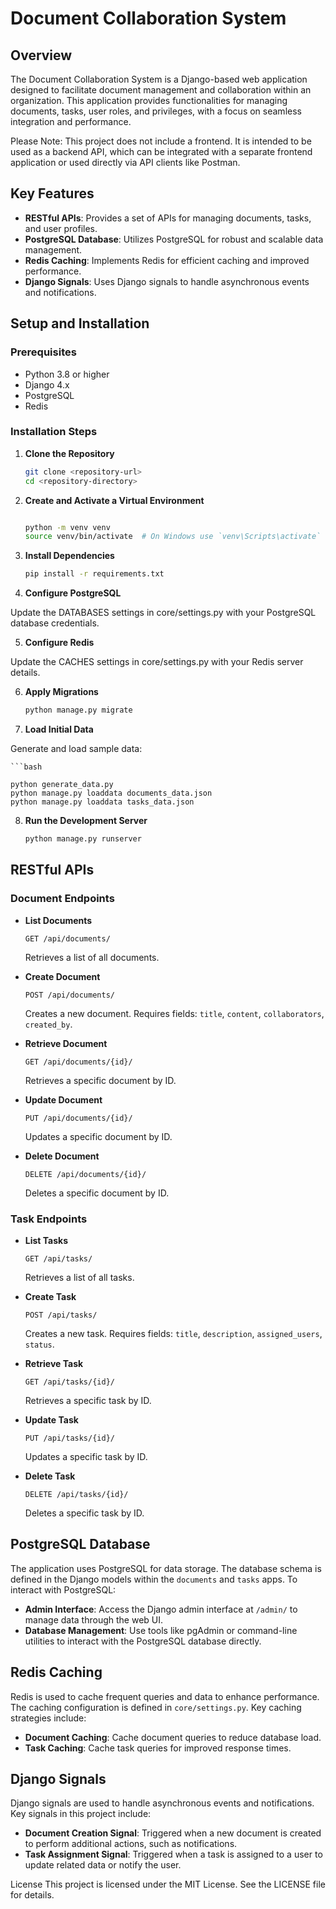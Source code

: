 # Document Collaboration System

## Overview

The Document Collaboration System is a Django-based web application designed to facilitate document management and collaboration within an organization. This application provides functionalities for managing documents, tasks, user roles, and privileges, with a focus on seamless integration and performance.

Please Note: This project does not include a frontend. It is intended to be used as a backend API, which can be integrated with a separate frontend application or used directly via API clients like Postman.

## Key Features

- **RESTful APIs**: Provides a set of APIs for managing documents, tasks, and user profiles.
- **PostgreSQL Database**: Utilizes PostgreSQL for robust and scalable data management.
- **Redis Caching**: Implements Redis for efficient caching and improved performance.
- **Django Signals**: Uses Django signals to handle asynchronous events and notifications.

## Setup and Installation

### Prerequisites

- Python 3.8 or higher
- Django 4.x
- PostgreSQL
- Redis

### Installation Steps

1. **Clone the Repository**

   ```bash
   git clone <repository-url>
   cd <repository-directory>
2. **Create and Activate a Virtual Environment**

    ```bash

    python -m venv venv
    source venv/bin/activate  # On Windows use `venv\Scripts\activate`
3. **Install Dependencies**

    ```bash
    pip install -r requirements.txt
4. **Configure PostgreSQL**

Update the DATABASES settings in core/settings.py with your PostgreSQL database credentials.

5. **Configure Redis**

Update the CACHES settings in core/settings.py with your Redis server details.

6. **Apply Migrations**
    ```bash
    python manage.py migrate


7. **Load Initial Data**

Generate and load sample data:

    ```bash

    python generate_data.py
    python manage.py loaddata documents_data.json
    python manage.py loaddata tasks_data.json
8. **Run the Development Server**

    ```bash
    python manage.py runserver
## RESTful APIs

### Document Endpoints

- **List Documents**

  `GET /api/documents/`

  Retrieves a list of all documents.

- **Create Document**

  `POST /api/documents/`

  Creates a new document. Requires fields: `title`, `content`, `collaborators`, `created_by`.

- **Retrieve Document**

  `GET /api/documents/{id}/`

  Retrieves a specific document by ID.

- **Update Document**

  `PUT /api/documents/{id}/`

  Updates a specific document by ID.

- **Delete Document**

  `DELETE /api/documents/{id}/`

  Deletes a specific document by ID.

### Task Endpoints

- **List Tasks**

  `GET /api/tasks/`

  Retrieves a list of all tasks.

- **Create Task**

  `POST /api/tasks/`

  Creates a new task. Requires fields: `title`, `description`, `assigned_users`, `status`.

- **Retrieve Task**

  `GET /api/tasks/{id}/`

  Retrieves a specific task by ID.

- **Update Task**

  `PUT /api/tasks/{id}/`

  Updates a specific task by ID.

- **Delete Task**

  `DELETE /api/tasks/{id}/`

  Deletes a specific task by ID.

## PostgreSQL Database

The application uses PostgreSQL for data storage. The database schema is defined in the Django models within the `documents` and `tasks` apps. To interact with PostgreSQL:

- **Admin Interface**: Access the Django admin interface at `/admin/` to manage data through the web UI.
- **Database Management**: Use tools like pgAdmin or command-line utilities to interact with the PostgreSQL database directly.

## Redis Caching

Redis is used to cache frequent queries and data to enhance performance. The caching configuration is defined in `core/settings.py`. Key caching strategies include:

- **Document Caching**: Cache document queries to reduce database load.
- **Task Caching**: Cache task queries for improved response times.

## Django Signals

Django signals are used to handle asynchronous events and notifications. Key signals in this project include:

- **Document Creation Signal**: Triggered when a new document is created to perform additional actions, such as notifications.
- **Task Assignment Signal**: Triggered when a task is assigned to a user to update related data or notify the user.

License
This project is licensed under the MIT License. See the LICENSE file for details.
